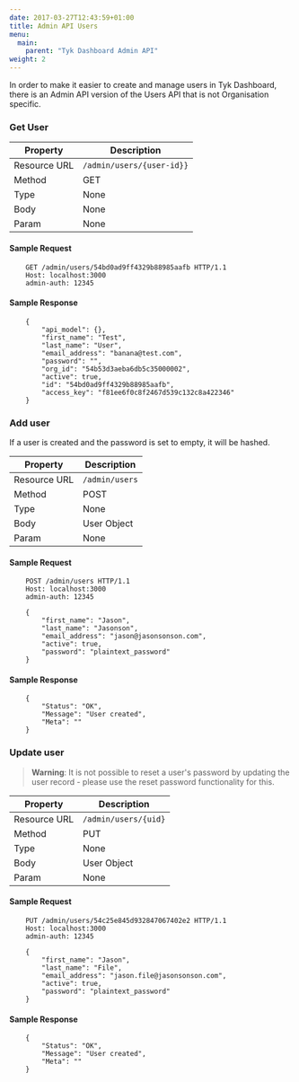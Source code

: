 ```yaml
---
date: 2017-03-27T12:43:59+01:00
title: Admin API Users
menu:
  main:
    parent: "Tyk Dashboard Admin API"
weight: 2 
---
```



In order to make it easier to create and manage users in Tyk Dashboard, there is an Admin API version of the Users API that is not Organisation specific.

### Get User

| **Property** | **Description**           |
| ------------ | ------------------------- |
| Resource URL | `/admin/users/{user-id}}` |
| Method       | GET                       |
| Type         | None                      |
| Body         | None                      |
| Param        | None                      |

#### Sample Request

```{.copyWrapper}
    GET /admin/users/54bd0ad9ff4329b88985aafb HTTP/1.1
    Host: localhost:3000
    admin-auth: 12345
```

#### Sample Response

```
    {
        "api_model": {},
        "first_name": "Test",
        "last_name": "User",
        "email_address": "banana@test.com",
        "password": "",
        "org_id": "54b53d3aeba6db5c35000002",
        "active": true,
        "id": "54bd0ad9ff4329b88985aafb",
        "access_key": "f81ee6f0c8f2467d539c132c8a422346"
    }
```

### Add user

If a user is created and the password is set to empty, it will be hashed.

| **Property** | **Description** |
| ------------ | --------------- |
| Resource URL | `/admin/users`  |
| Method       | POST            |
| Type         | None            |
| Body         | User Object     |
| Param        | None            |

#### Sample Request

```{.copyWrapper}
    POST /admin/users HTTP/1.1
    Host: localhost:3000
    admin-auth: 12345
    
    {
        "first_name": "Jason",
        "last_name": "Jasonson",
        "email_address": "jason@jasonsonson.com",
        "active": true,
        "password": "plaintext_password"
    }
```

#### Sample Response

```
    {
        "Status": "OK",
        "Message": "User created",
        "Meta": ""
    }
```

### Update user

> **Warning**: It is not possible to reset a user's password by updating the user record - please use the reset password functionality for this.

| **Property** | **Description**      |
| ------------ | -------------------- |
| Resource URL | `/admin/users/{uid}` |
| Method       | PUT                  |
| Type         | None                 |
| Body         | User Object          |
| Param        | None                 |


#### Sample Request

```{.copyWrapper}
    PUT /admin/users/54c25e845d932847067402e2 HTTP/1.1
    Host: localhost:3000
    admin-auth: 12345
    
    {
        "first_name": "Jason",
        "last_name": "File",
        "email_address": "jason.file@jasonsonson.com",
        "active": true,
        "password": "plaintext_password"
    }
```

#### Sample Response

```
    {
        "Status": "OK",
        "Message": "User created",
        "Meta": ""
    }
```